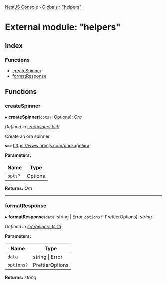 [NestJS Console](../README.md) › [Globals](../globals.md) › ["helpers"](_helpers_.md)

# External module: "helpers"

## Index

### Functions

* [createSpinner](_helpers_.md#createspinner)
* [formatResponse](_helpers_.md#formatresponse)

## Functions

###  createSpinner

▸ **createSpinner**(`opts?`: Options): *Ora*

*Defined in [src/helpers.ts:9](https://github.com/Pop-Code/nestjs-console/blob/7562159/src/helpers.ts#L9)*

Create an ora spinner

**`see`** https://www.npmjs.com/package/ora

**Parameters:**

Name | Type |
------ | ------ |
`opts?` | Options |

**Returns:** *Ora*

___

###  formatResponse

▸ **formatResponse**(`data`: string | Error, `options?`: PrettierOptions): *string*

*Defined in [src/helpers.ts:13](https://github.com/Pop-Code/nestjs-console/blob/7562159/src/helpers.ts#L13)*

**Parameters:**

Name | Type |
------ | ------ |
`data` | string &#124; Error |
`options?` | PrettierOptions |

**Returns:** *string*
